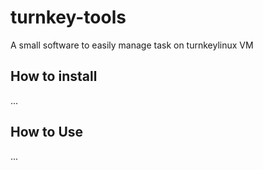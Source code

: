 turnkey-tools
========================

A small software to easily manage task on turnkeylinux VM

How to install
-------------------------------------------

...

How to Use
-------------------------------------------

...